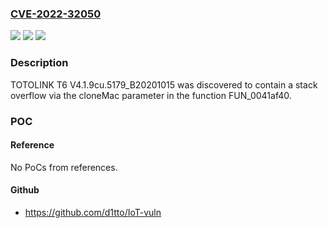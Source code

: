 ### [CVE-2022-32050](https://cve.mitre.org/cgi-bin/cvename.cgi?name=CVE-2022-32050)
![](https://img.shields.io/static/v1?label=Product&message=n%2Fa&color=blue)
![](https://img.shields.io/static/v1?label=Version&message=n%2Fa&color=blue)
![](https://img.shields.io/static/v1?label=Vulnerability&message=n%2Fa&color=brighgreen)

### Description

TOTOLINK T6 V4.1.9cu.5179_B20201015 was discovered to contain a stack overflow via the cloneMac parameter in the function FUN_0041af40.

### POC

#### Reference
No PoCs from references.

#### Github
- https://github.com/d1tto/IoT-vuln

